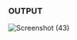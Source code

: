 ### OUTPUT
![Screenshot (43)](https://github.com/aradhanayada/PW-assignment1-solution/assets/103102710/ec81ae18-f896-4d0e-b562-62fccac4a5a1)
